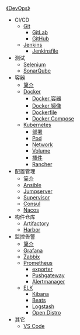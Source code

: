 [《DevOps》](index.md)

- CI/CD
  - [Git](CI-CD/Git.md)
    - [GitLab](CI-CD/GitLab.md)
    - [GitHub](CI-CD/GitHub.md)
  - [Jenkins](CI-CD/Jenkins.md)
    - [Jenkinsfile](CI-CD/Jenkinsfile.md)
- 测试
  - [Selenium](测试/Selenium.md)
  - [SonarQube](测试/SonarQube.md)
- 容器
  - [简介](容器/简介.md)
  - [Docker](容器/Docker/Docker.md)
    - [Docker 容器](容器/Docker/Docker容器.md)
    - [Docker 镜像](容器/Docker/Docker镜像.md)
    - [Dockerfile](容器/Docker/Dockerfile.md)
    - [Docker Compose](容器/Docker/Docker-Compose.md)
  - [Kubernetes](容器/k8s/Kubernetes.md)
    - [部署](容器/k8s/部署.md)
    - [Pod](容器/k8s/Pod.md)
    - [Network](容器/k8s/Network.md)
    - [Volume](容器/k8s/Volume.md)
    - [插件](容器/k8s/插件.md)
    - [Rancher](容器/k8s/Rancher.md)
- 配置管理
  - [简介](配置管理/简介.md)
  - [Ansible](配置管理/Ansible.md)
  - [Jumpserver](配置管理/Jumpserver.md)
  - [Supervisor](配置管理/Supervisor.md)
  - [Consul](配置管理/Consul.md)
  - [Nacos](配置管理/Nacos.md)
- 构件仓库
  - [Artifactory](构件仓库/Artifactory.md)
  - [Harbor](构件仓库/Harbor.md)
- 监控告警
  - [简介](监控告警/简介.md)
  - [Grafana](监控告警/Grafana.md)
  - [Zabbix](监控告警/Zabbix.md)
  - [Prometheus](监控告警/Prometheus/Prometheus.md)
    - [exporter](监控告警/Prometheus/exporter.md)
    - [Pushgateway](监控告警/Prometheus/Pushgateway.md)
    - [Alertmanager](监控告警/Prometheus/Alertmanager.md)
  - [ELK](监控告警/ELK/ELK.md)
    - [Kibana](监控告警/ELK/Kibana.md)
    - [Beats](监控告警/ELK/Beats.md)
    - [Logstash](监控告警/ELK/Logstash.md)
    - [Open Distro](监控告警/ELK/OpenDistro.md)
- 其它
  - [VS Code](其它/VSCode.md)
